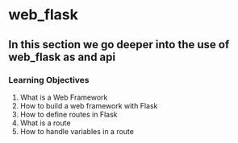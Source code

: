 # web_flask
## In this section we go deeper into the use of web_flask as and api
### Learning Objectives
1. What is a Web Framework
2. How to build a web framework with Flask
3. How to define routes in Flask
4. What is a route
5. How to handle variables in a route
